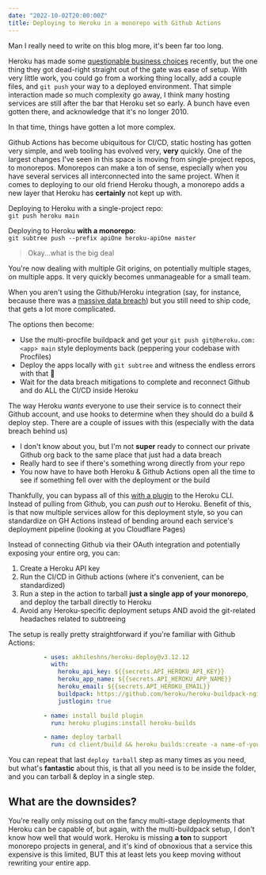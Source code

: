 ```yaml
---
date: "2022-10-02T20:00:00Z"
title: Deploying to Heroku in a monorepo with Github Actions
---
```

Man I really need to write on this blog more, it's been far too long.  
  
Heroku has made some [questionable business choices](https://blog.heroku.com/next-chapter) recently, but the one thing they got dead-right straight out of the gate was ease of setup. With very little work, you could go from a working thing locally, add a couple files, and `git push` your way to a deployed environment. That simple interaction made so much complexity go away, I think many hosting services are still after the bar that Heroku set so early. A bunch have even gotten there, and acknowledge that it's no longer 2010.

In that time, things have gotten a lot more complex.

Github Actions has become ubiquitous for CI/CD, static hosting has gotten very simple, and web tooling has evolved very, **very** quickly. One of the largest changes I've seen in this space is moving from single-project repos, to monorepos. Monorepos can make a ton of sense, especially when you have several services all interconnected into the same project. When it comes to deploying to our old friend Heroku though, a monorepo adds a new layer that Heroku has **certainly** not kept up with.

Deploying to Heroku with a single-project repo:  
`git push heroku main`

Deploying to Heroku **with a monorepo**:  
`git subtree push --prefix apiOne heroku-apiOne master`

> Okay...what is the big deal

You're now dealing with multiple Git origins, on potentially multiple stages, on multiple apps. It very quickly becomes unmanageable for a small team.

When you aren't using the Github/Heroku integration (say, for instance, because there was a [massive data breach]()) but you still need to ship code, that gets a lot more complicated.

The options then become:

* Use the multi-procfile buildpack and get your `git push git@heroku.com:<app> main` style deployments back (peppering your codebase with Procfiles)
* Deploy the apps locally with `git subtree` and witness the endless errors with that 🤮
* Wait for the data breach mitigations to complete and reconnect Github and do ALL the CI/CD inside Heroku

The way Heroku _wants_ everyone to use their service is to connect their Github account, and use hooks to determine when they should do a build & deploy step. There are a couple of issues with this (especially with the data breach behind us)

* I don't know about you, but I'm not **super** ready to connect our private Github org back to the same place that just had a data breach
* Really hard to see if there's something wrong directly from your repo
* You now have to have both Heroku & Github Actions open all the time to see if something fell over with the deployment or the build

Thankfully, you can bypass all of this [with a plugin]() to the Heroku CLI. Instead of pulling from Github, you can _push out_ to Heroku. Benefit of this, is that now multiple services allow for this deployment style, so you can standardize on GH Actions instead of bending around each service's deployment pipeline (looking at you Cloudflare Pages)

Instead of connecting Github via their OAuth integration and potentially exposing your entire org, you can:

1. Create a Heroku API key
2. Run the CI/CD in Github actions (where it's convenient, can be standardized)
3. Run a step in the action to tarball **just a single app of your monorepo**, and deploy the tarball directly to Heroku
4. Avoid any Heroku-specific deployment setups AND avoid the git-related headaches related to subtreeing

The setup is really pretty straightforward if you're familiar with Github Actions:

```yaml
          - uses: akhileshns/heroku-deploy@v3.12.12
            with:
              heroku_api_key: ${{secrets.API_HEROKU_API_KEY}}
              heroku_app_name: ${{secrets.API_HEROKU_APP_NAME}}
              heroku_email: ${{secrets.API_HEROKU_EMAIL}}
              buildpack: https://github.com/heroku/heroku-buildpack-nginx.git
              justlogin: true

          - name: install build plugin
            run: heroku plugins:install heroku-builds

          - name: deploy tarball
            run: cd client/build && heroku builds:create -a name-of-your-app
```

You can repeat that last `deploy tarball` step as many times as you need, but what's **fantastic** about this, is that all you need is to be inside the folder, and you can tarball & deploy in a single step.

## What are the downsides?

You're really only missing out on the fancy multi-stage deployments that Heroku can be capable of,  but again, with the multi-buildpack setup, I don't know how well that would work. Heroku is missing **a ton** to support monorepo projects in general, and it's kind of obnoxious that a service this expensive is this limited, BUT this at least lets you keep moving without rewriting your entire app.